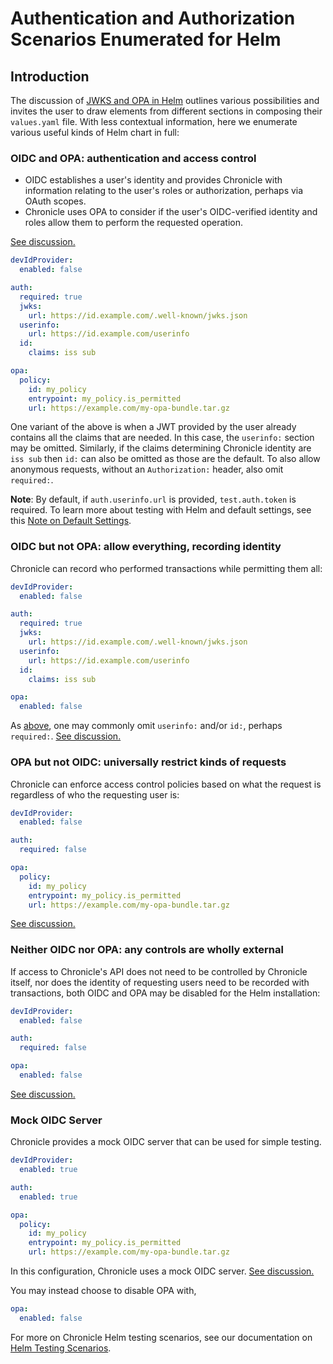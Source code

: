 # Authentication and Authorization Scenarios Enumerated for Helm

## Introduction

The discussion of [JWKS and OPA in Helm](./helm-jwks-opa.md) outlines various
possibilities and invites the user to draw elements from different sections in
composing their `values.yaml` file. With less contextual information, here we
enumerate various useful kinds of Helm chart in full:

### OIDC and OPA: authentication and access control

- OIDC establishes a user's identity and provides Chronicle with information
  relating to the user's roles or authorization, perhaps via OAuth scopes.
- Chronicle uses OPA to consider if the user's OIDC-verified identity and
  roles allow them to perform the requested operation.

[See discussion.](./helm-jwks-opa.md#oidc-and-opa-authentication-and-access-control)

```yaml
devIdProvider:
  enabled: false

auth:
  required: true
  jwks:
    url: https://id.example.com/.well-known/jwks.json
  userinfo:
    url: https://id.example.com/userinfo
  id:
    claims: iss sub

opa:
  policy:
    id: my_policy
    entrypoint: my_policy.is_permitted
    url: https://example.com/my-opa-bundle.tar.gz
```

One variant of the above is when a JWT provided by the user already contains
all the claims that are needed. In this case, the `userinfo:` section may be
omitted. Similarly, if the claims determining Chronicle identity are `iss sub`
then `id:` can also be omitted as those are the default. To also allow
anonymous requests, without an `Authorization:` header, also omit `required:`.

**Note**: By default, if `auth.userinfo.url` is provided, `test.auth.token` is
required. To learn more about testing with Helm and default settings, see
this [Note on Default Settings](./helm_testing.md#note-on-default-settings).

### OIDC but not OPA: allow everything, recording identity

Chronicle can record who performed transactions while permitting them all:

```yaml
devIdProvider:
  enabled: false

auth:
  required: true
  jwks:
    url: https://id.example.com/.well-known/jwks.json
  userinfo:
    url: https://id.example.com/userinfo
  id:
    claims: iss sub

opa:
  enabled: false
```

As [above](#oidc-and-opa-authentication-and-access-control), one may commonly
omit `userinfo:` and/or `id:`, perhaps `required:`.
[See discussion.](./helm-jwks-opa.md#oidc-but-not-opa-allow-everything-recording-identity)

### OPA but not OIDC: universally restrict kinds of requests

Chronicle can enforce access control policies based on what the request is
regardless of who the requesting user is:

```yaml
devIdProvider:
  enabled: false

auth:
  required: false

opa:
  policy:
    id: my_policy
    entrypoint: my_policy.is_permitted
    url: https://example.com/my-opa-bundle.tar.gz
```

[See discussion.](./helm-jwks-opa.md#opa-but-not-oidc-universally-restrict-kinds-of-requests)

### Neither OIDC nor OPA: any controls are wholly external

If access to Chronicle's API does not need to be controlled by Chronicle
itself, nor does the identity of requesting users need to be recorded with
transactions, both OIDC and OPA may be disabled for the Helm installation:

```yaml
devIdProvider:
  enabled: false

auth:
  required: false

opa:
  enabled: false
```

[See discussion.](./helm-jwks-opa.md#neither-oidc-nor-opa-any-controls-are-wholly-external)

### Mock OIDC Server

Chronicle provides a mock OIDC server that can be used for simple testing.

```yaml
devIdProvider:
  enabled: true

auth:
  enabled: true

opa:
  policy:
    id: my_policy
    entrypoint: my_policy.is_permitted
    url: https://example.com/my-opa-bundle.tar.gz
```

In this configuration, Chronicle uses a mock OIDC server.
[See discussion.](./helm-jwks-opa.md#oidc-testing)

You may instead choose to disable OPA with,

```yaml
opa:
  enabled: false
```

For more on Chronicle Helm testing scenarios, see our documentation on
[Helm Testing Scenarios](./helm_testing.md#testing-scenarios).
